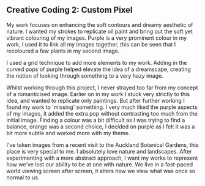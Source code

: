 ## Creative Coding 2: Custom Pixel

My work focuses on enhancing the soft contours and dreamy aesthetic of nature. I wanted my strokes to replicate oil paint and bring out the soft yet vibrant colouring of my images. Purple is a very prominent colour in my work, I used it to link all my images together, this can be seen that I recoloured a few plants in my second image.

I used a grid technique to add more elements to my work. Adding in the curved pops of purple helped elevate the idea of a dreamscape, creating the notion of looking through something to a very hazy image.

Whilst working through this project, I never strayed too far from my concept of a romanticised image. Earlier on in my work I stuck very strictly to this idea, and wanted to replicate only paintings. But after further working I found my work to 'missing' something. I very much liked the purple aspects of my images, it added the extra pop without contrasting too much from the initial image. Finding a colour was a bit difficult as I was trying to find a balance, orange was a second choice, I decided on purple as I felt it was a bit more subtle and worked more with my theme.

I've taken images from a recent visit to the Auckland Botanical Gardens, this place is very special to me. I absolutely love nature and landscapes. After experimenting with a more abstract approach, I want my works to represent how we've lost our ability to be at one with nature. We live in a fast-paced world viewing screen after screen, it alters how we view what was once so normal to us.
